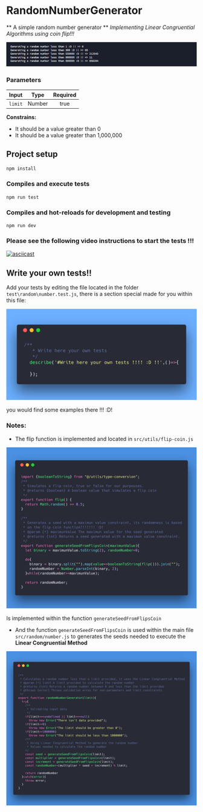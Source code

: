 # RandomNumberGenerator

** A simple random number generator **
_Implementing Linear Congruential Algorithms using coin flip!!!_

![randomexample](docs/images/random-example.png)

### Parameters

| Input | Type | Required |
| :---: | :---: | :---: |
| `limit` | Number | true |

**Constrains:**

+ It should be a value greater than 0
+ It should be a value greater than 1,000,000

## Project setup
```
npm install
```

### Compiles and execute tests
```
npm run test
```

### Compiles and hot-reloads for development and testing
```
npm run dev
```

### Please see the following video instructions to start the tests !!!

[![asciicast](https://asciinema.org/a/195638.png)](https://asciinema.org/a/195638)

## Write your own tests!!

Add your tests by editing the file located in the folder `test\random\number.test.js`, there is a section special made for you within this file:

![yourowntests](docs/images/your-own-tests.png)

you would find some examples there !!! :D!

### Notes:

+ The flip function is implemented and located in `src/utils/flip-coin.js`

![flipfunctionlocation](docs/images/flip-function-location.png)

Is implemented within the function `generateSeedFromFlipsCoin`

+ And the function `generateSeedFromFlipsCoin` is used within the main file `src/random/number.js` to generates the seeds needed to execute the **Linear Congruential Method**

![randomfunctionlocation](docs/images/random-number-function.png)
